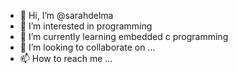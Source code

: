 - 👋 Hi, I’m @sarahdelma
- 👀 I’m interested in programming
- 🌱 I’m currently learning embedded c programming
- 💞️ I’m looking to collaborate on ...
- 📫 How to reach me ...

<!---
sarahdelma/sarahdelma is a ✨ special ✨ repository because its `README.md` (this file) appears on your GitHub profile.
You can click the Preview link to take a look at your changes.
--->
